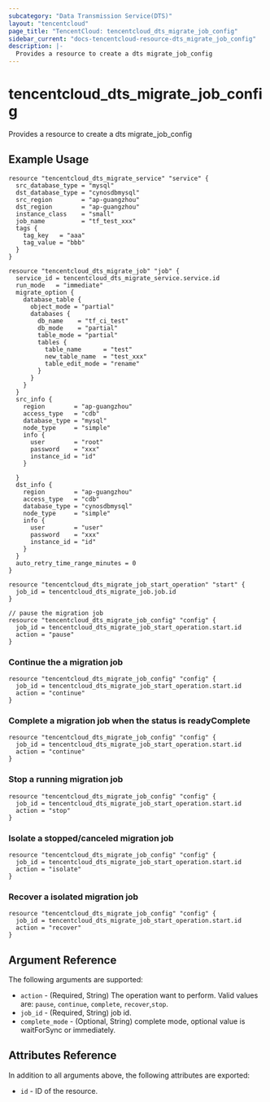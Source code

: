 ```yaml
---
subcategory: "Data Transmission Service(DTS)"
layout: "tencentcloud"
page_title: "TencentCloud: tencentcloud_dts_migrate_job_config"
sidebar_current: "docs-tencentcloud-resource-dts_migrate_job_config"
description: |-
  Provides a resource to create a dts migrate_job_config
---
```


# tencentcloud_dts_migrate_job_config

Provides a resource to create a dts migrate_job_config

## Example Usage

```hcl
resource "tencentcloud_dts_migrate_service" "service" {
  src_database_type = "mysql"
  dst_database_type = "cynosdbmysql"
  src_region        = "ap-guangzhou"
  dst_region        = "ap-guangzhou"
  instance_class    = "small"
  job_name          = "tf_test_xxx"
  tags {
    tag_key   = "aaa"
    tag_value = "bbb"
  }
}

resource "tencentcloud_dts_migrate_job" "job" {
  service_id = tencentcloud_dts_migrate_service.service.id
  run_mode   = "immediate"
  migrate_option {
    database_table {
      object_mode = "partial"
      databases {
        db_name    = "tf_ci_test"
        db_mode    = "partial"
        table_mode = "partial"
        tables {
          table_name      = "test"
          new_table_name  = "test_xxx"
          table_edit_mode = "rename"
        }
      }
    }
  }
  src_info {
    region        = "ap-guangzhou"
    access_type   = "cdb"
    database_type = "mysql"
    node_type     = "simple"
    info {
      user        = "root"
      password    = "xxx"
      instance_id = "id"
    }

  }
  dst_info {
    region        = "ap-guangzhou"
    access_type   = "cdb"
    database_type = "cynosdbmysql"
    node_type     = "simple"
    info {
      user        = "user"
      password    = "xxx"
      instance_id = "id"
    }
  }
  auto_retry_time_range_minutes = 0
}

resource "tencentcloud_dts_migrate_job_start_operation" "start" {
  job_id = tencentcloud_dts_migrate_job.job.id
}

// pause the migration job
resource "tencentcloud_dts_migrate_job_config" "config" {
  job_id = tencentcloud_dts_migrate_job_start_operation.start.id
  action = "pause"
}
```

### Continue the a migration job

```hcl
resource "tencentcloud_dts_migrate_job_config" "config" {
  job_id = tencentcloud_dts_migrate_job_start_operation.start.id
  action = "continue"
}
```

### Complete a migration job when the status is readyComplete

```hcl
resource "tencentcloud_dts_migrate_job_config" "config" {
  job_id = tencentcloud_dts_migrate_job_start_operation.start.id
  action = "continue"
}
```

### Stop a running migration job

```hcl
resource "tencentcloud_dts_migrate_job_config" "config" {
  job_id = tencentcloud_dts_migrate_job_start_operation.start.id
  action = "stop"
}
```

### Isolate a stopped/canceled migration job

```hcl
resource "tencentcloud_dts_migrate_job_config" "config" {
  job_id = tencentcloud_dts_migrate_job_start_operation.start.id
  action = "isolate"
}
```

### Recover a isolated migration job

```hcl
resource "tencentcloud_dts_migrate_job_config" "config" {
  job_id = tencentcloud_dts_migrate_job_start_operation.start.id
  action = "recover"
}
```

## Argument Reference

The following arguments are supported:

* `action` - (Required, String) The operation want to perform. Valid values are: `pause`, `continue`, `complete`, `recover`,`stop`.
* `job_id` - (Required, String) job id.
* `complete_mode` - (Optional, String) complete mode, optional value is waitForSync or immediately.

## Attributes Reference

In addition to all arguments above, the following attributes are exported:

* `id` - ID of the resource.



